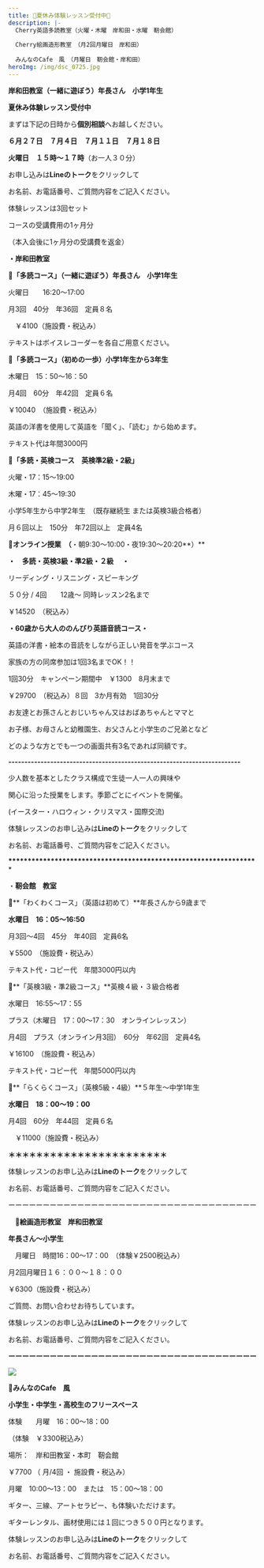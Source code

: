 ```yaml
---
title: 🍒夏休み体験レッスン受付中🍒
description: |-
  Cherry英語多読教室（火曜・木曜　岸和田・水曜　靭会館）
  　　　
  Cherry絵画造形教室　（月2回月曜日　岸和田）
  　　
  みんなのCafe　風　（月曜日　靭会館・岸和田）　
heroImg: /img/dsc_0725.jpg
---
```

**岸和田教室（一緒に遊ぼう）年長さん　小学1年生**　

**夏休み体験レッスン受付中**

まずは下記の日時から**個別相談**へお越しください。

**６月２７日　７月４日　７月１１日　７月１８日**

**火曜日　１５時～１７時**（お一人３０分）

お申し込みは**Lineのトーク**をクリックして

お名前、お電話番号、ご質問内容をご記入ください。

体験レッスンは3回セット

コースの受講費用の1ヶ月分

（本入会後に1ヶ月分の受講費を返金）

**・岸和田教室**

🍒**「多読コース」（一緒に遊ぼう）年長さん　小学1年生**　

火曜日　　16:20～17:00 

月3回　40分　年36回　定員８名　

　￥4100（施設費・税込み）

テキストはボイスレコーダーを各自ご用意ください。

🍒**「多読コース」（初めの一歩）小学1年生から3年生**　　　

木曜日　15：50～16：50　

月4回　60分　年42回　定員６名

￥10040　（施設費・税込み）

英語の洋書を使用して英語を「聞く」、「読む」から始めます。

テキスト代は年間3000円

🍒**「多読・英検コース　英検準2級・2級」**

火曜・17：15～19:00　

木曜・17：45～19:30

小学5年生から中学2年生　（既存継続生 または英検3級合格者）

月６回以上　150分　年72回以上　定員4名

🍒**オンライン授業　（**・朝9:30～10:00・夜19:30～20:20**）**

   **・　多読・英検3級・準2級・２級　  ・**　　　

リーディング・リスニング・スピーキング

５０分  / 4回　　12歳～   同時レッスン2名まで     

￥14520　（税込み）　

  **・60歳から大人ののんびり英語音読コース・**　　　

英語の洋書・絵本の音読をしながら正しい発音を学ぶコース

家族の方の同席参加は1回3名までOK！！

1回30分　キャンペーン期間中　￥1300　8月末まで

￥29700　（税込み）８回　3か月有効　1回30分

お友達とお孫さんとおじいちゃん又はおばあちゃんとママと

お子様、お母さんと幼稚園生、お父さんと小学生のご兄弟となど

どのような方とでも一つの画面共有3名であれば同額です。

**\------------------------------------------------------------------------**

少人数を基本としたクラス構成で生徒一人一人の興味や

関心に沿った授業をします。季節ごとにイベントを開催。

(イースター・ハロウィン・クリスマス・国際交流)　　　

体験レッスンのお申し込みは**Lineのトーク**をクリックして

お名前、お電話番号、ご質問内容をご記入ください。



**\*\*\*\*\*\*\*\*\*\*\*\*\*\*\*\*\*\*\*\*\*\*\*\*\*\*\*\*\*\*\*\*\*\*\*\*\*\*\*\*\*\*\*\*\*\*\*\*\*\*\*\*\*\*\*\*\*\*\*\*\*\*\*\****

・**靭会館　教室**　　　

🍒**「わくわくコース」（英語は初めて）**年長さんから9歳まで

**水曜日　16：05～16:50**　

月3回～4回　45分　年40回　定員6名　

￥5500　（施設費・税込み）

テキスト代・コピー代　年間3000円以内

🍒**「英検3級・準2級コース」**英検４級・３級合格者

水曜日　16:55～17：55　

プラス（木曜日　17：00～17：30　オンラインレッスン）

月4回　プラス（オンライン月3回）　60分　年62回　定員4名

￥16100　（施設費・税込み）

テキスト代・コピー代　年間5000円以内

🍒**「らくらくコース」（英検5級・4級）**５年生～中学1年生

**水曜日　18：00～19：00**

月4回　60分　年44回　定員６名

　￥11000（施設費・税込み）　　　

**＊＊＊＊＊＊＊＊＊＊＊＊＊＊＊＊＊＊＊＊＊＊＊**

体験レッスンのお申し込みは**Lineのトーク**をクリックして

お名前、お電話番号、ご質問内容をご記入ください。



ーーーーーーーーーーーーーーーーーーーーーーーーーーーーーーーーーーーー

　🍒**絵画造形教室**　**岸和田教室**

**年長さん～小学生**

　月曜日　時間16：00～17：00　（体験￥2500税込み）

月2回月曜日１６：００～１８：００

￥6300（施設費・税込み）

ご質問、お問い合わせお待ちしています。

体験レッスンのお申し込みは**Lineのトーク**をクリックして

お名前、お電話番号、ご質問内容をご記入ください。



**ーーーーーーーーーーーーーーーーーーーーーーーーーーーーーーーーーーーー**

![](/img/key-g73526cd3b_640.jpg)

🍒**みんなのCafe　風**

**小学生・中学生・高校生のフリースペース**

体験　　月曜　16：00～18：00

（体験　￥3300税込み）

場所：　岸和田教室・本町　靭会館　

￥7700    （ 月/4回 ・  施設費・税込み）         

月曜　10:00～13：00　または　15：00～18：00

ギター、三線、アートセラピー、も体験いただけます。

ギターレンタル、画材使用には１回につき５００円となります。

体験レッスンのお申し込みは**Lineのトーク**をクリックして

お名前、お電話番号、ご質問内容をご記入ください。